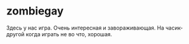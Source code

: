# zombiegay
Здесь у нас игра.  Очень интересная и завораживающая. На часик-другой когда играть не во что, хорошая.
